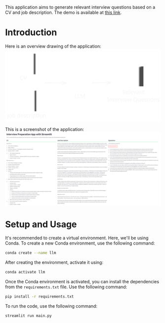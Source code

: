 This application aims to generate relevant interview questions based on a CV and job description.
The demo is available at [this link](https://interviewquestionsgeneratorwithllm.streamlit.app/).

# Introduction
Here is an overview drawing of the application:
![System Overview](docs/product.svg)


This is a screenshot of the application:
![Application Screenshot](docs/screenshot.png)

# Setup and Usage
It's recommended to create a virtual environment. Here, we'll be using Conda.
To create a new Conda environment, use the following command:

```bash
conda create --name llm
```

After creating the environment, activate it using:

```bash
conda activate llm
```

Once the Conda environment is activated, you can install the dependencies from the `requirements.txt` file. Use the following command:

```bash
pip install -r requirements.txt
```

To run the code, use the following command:

```bash
streamlit run main.py
```